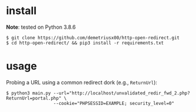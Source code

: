 # install

**Note**: tested on Python 3.8.6

```shell
$ git clone https://github.com/demetriusx00/http-open-redirect.git
$ cd http-open-redirect/ && pip3 install -r requirements.txt
```

# usage

Probing a URL using a common redirect dork (e.g., ```ReturnUrl```):

```shell
$ python3 main.py --url="http://localhost/unvalidated_redir_fwd_2.php?ReturnUrl=portal.php" \
                  --cookie="PHPSESSID=EXAMPLE; security_level=0"
```
